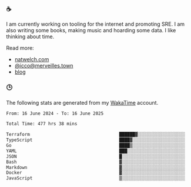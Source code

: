 ### ☕

I am currently working on tooling for the internet and promoting SRE. I am also writing some books, making music and hoarding some data. I like thinking about time.

Read more:

 - [natwelch.com](https://natwelch.com)
 - [@icco@merveilles.town](https://merveilles.town/@icco)
 - [blog](https://writing.natwelch.com)

### 🕒

The following stats are generated from my [WakaTime](https://wakatime.com/@icco) account.

<!--START_SECTION:waka-->

```txt
From: 16 June 2024 - To: 16 June 2025

Total Time: 477 hrs 38 mins

Terraform                                  ██████▓░░░░░░░░░░░░░░░░░░   26.34 %
TypeScript                                 ████▓░░░░░░░░░░░░░░░░░░░░   18.52 %
Go                                         ████▒░░░░░░░░░░░░░░░░░░░░   17.19 %
YAML                                       ███░░░░░░░░░░░░░░░░░░░░░░   11.39 %
JSON                                       █░░░░░░░░░░░░░░░░░░░░░░░░   04.15 %
Bash                                       ▓░░░░░░░░░░░░░░░░░░░░░░░░   03.11 %
Markdown                                   ▓░░░░░░░░░░░░░░░░░░░░░░░░   02.89 %
Docker                                     ▓░░░░░░░░░░░░░░░░░░░░░░░░   02.62 %
JavaScript                                 ▒░░░░░░░░░░░░░░░░░░░░░░░░   01.84 %
```

<!--END_SECTION:waka-->
